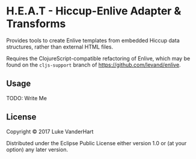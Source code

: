 # H.E.A.T - Hiccup-Enlive Adapter & Transforms

Provides tools to create Enlive templates from embedded Hiccup
data structures, rather than external HTML files.

Requires the ClojureScript-compatible refactoring of Enlive, which may
be found on the `cljs-support` branch of https://github.com/levand/enlive.

## Usage

TODO: Write Me

## License

Copyright © 2017 Luke VanderHart

Distributed under the Eclipse Public License either version 1.0 or (at
your option) any later version.
